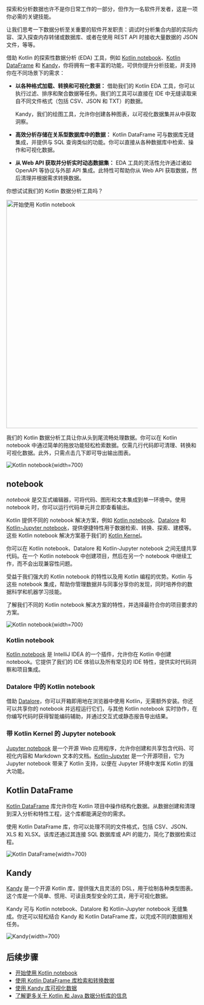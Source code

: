 [//]: # (title: Kotlin 用于数据分析)

探索和分析数据也许不是你日常工作的一部分，但作为一名软件开发者，这是一项你必需的关键技能。

让我们思考一下数据分析至关重要的软件开发职责：调试时分析集合内部的实际内容、深入探查内存转储或数据库、或者在使用 REST API 时接收大量数据的 JSON 文件，等等。

借助 Kotlin 的探索性数据分析 (EDA) 工具，例如 [Kotlin notebook](#notebooks)、[Kotlin DataFrame](#kotlin-dataframe) 和 [Kandy](#kandy)，你将拥有一套丰富的功能，可供你提升分析技能，并支持你在不同场景下的需求：

*   **以各种格式加载、转换和可视化数据：** 借助我们的 Kotlin EDA 工具，你可以执行过滤、排序和聚合数据等任务。我们的工具可以直接在 IDE 中无缝读取来自不同文件格式（包括 CSV、JSON 和 TXT）的数据。

    Kandy，我们的绘图工具，允许你创建各种图表，以可视化数据集并从中获取洞察。

*   **高效分析存储在关系型数据库中的数据：** Kotlin DataFrame 可与数据库无缝集成，并提供与 SQL 查询类似的功能。你可以直接从各种数据库中检索、操作和可视化数据。

*   **从 Web API 获取并分析实时动态数据集：** EDA 工具的灵活性允许通过诸如 OpenAPI 等协议与外部 API 集成。此特性可帮助你从 Web API 获取数据，然后清理并根据需求转换数据。

你想试试我们的 Kotlin 数据分析工具吗？

<a href="get-started-with-kotlin-notebooks.md"><img src="kotlin-notebooks-button.svg" width="600" alt="开始使用 Kotlin notebook" style="block"/></a>

我们的 Kotlin 数据分析工具让你从头到尾流畅处理数据。你可以在 Kotlin notebook 中通过简单的拖放功能轻松检索数据。仅需几行代码即可清理、转换和可视化数据。此外，只需点击几下即可导出输出图表。

![Kotlin notebook](data-analysis-notebook.gif){width=700}

## notebook

_notebook_ 是交互式编辑器，可将代码、图形和文本集成到单一环境中。使用 notebook 时，你可以运行代码单元并立即查看输出。

Kotlin 提供不同的 notebook 解决方案，例如 [Kotlin notebook](#kotlin-notebook)、[Datalore](#kotlin-notebooks-in-datalore) 和 [Kotlin-Jupyter notebook](#jupyter-notebook-with-kotlin-kernel)，提供便捷特性用于数据检索、转换、探索、建模等。这些 Kotlin notebook 解决方案基于我们的 [Kotlin Kernel](https://github.com/Kotlin/kotlin-jupyter)。

你可以在 Kotlin notebook、Datalore 和 Kotlin-Jupyter notebook 之间无缝共享代码。在一个 Kotlin notebook 中创建项目，然后在另一个 notebook 中继续工作，而不会出现兼容性问题。

受益于我们强大的 Kotlin notebook 的特性以及用 Kotlin 编程的优势。Kotlin 与这些 notebook 集成，帮助你管理数据并与同事分享你的发现，同时培养你的数据科学和机器学习技能。

了解我们不同的 Kotlin notebook 解决方案的特性，并选择最符合你的项目要求的方案。

![Kotlin notebook](kotlin-notebook.png){width=700}

### Kotlin notebook

[Kotlin notebook](kotlin-notebook-overview.md) 是 IntelliJ IDEA 的一个插件，允许你在 Kotlin 中创建 notebook。它提供了我们的 IDE 体验以及所有常见的 IDE 特性，提供实时代码洞察和项目集成。

### Datalore 中的 Kotlin notebook

借助 [Datalore](https://datalore.jetbrains.com/)，你可以开箱即用地在浏览器中使用 Kotlin，无需额外安装。你还可以共享你的 notebook 并远程运行它们，与其他 Kotlin notebook 实时协作，在你编写代码时获得智能编码辅助，并通过交互式或静态报告导出结果。

### 带 Kotlin Kernel 的 Jupyter notebook

[Jupyter notebook](https://jupyter.org/) 是一个开源 Web 应用程序，允许你创建和共享包含代码、可视化内容和 Markdown 文本的文档。[Kotlin-Jupyter](https://github.com/Kotlin/kotlin-jupyter) 是一个开源项目，它为 Jupyter notebook 带来了 Kotlin 支持，以便在 Jupyter 环境中发挥 Kotlin 的强大功能。

## Kotlin DataFrame

[Kotlin DataFrame](https://kotlin.github.io/dataframe/overview.html) 库允许你在 Kotlin 项目中操作结构化数据。从数据创建和清理到深入分析和特性工程，这个库都能满足你的需求。

使用 Kotlin DataFrame 库，你可以处理不同的文件格式，包括 CSV、JSON、XLS 和 XLSX。该库还通过其连接 SQL 数据库或 API 的能力，简化了数据检索过程。

![Kotlin DataFrame](data-analysis-dataframe-example.png){width=700}

## Kandy

[Kandy](https://kotlin.github.io/kandy/welcome.html) 是一个开源 Kotlin 库，提供强大且灵活的 DSL，用于绘制各种类型图表。这个库是一个简单、惯用、可读且类型安全的工具，用于可视化数据。

Kandy 可与 Kotlin notebook、Datalore 和 Kotlin-Jupyter notebook 无缝集成。你还可以轻松结合 Kandy 和 Kotlin DataFrame 库，以完成不同的数据相关任务。

![Kandy](data-analysis-kandy-example.png){width=700}

## 后续步骤

*   [开始使用 Kotlin notebook](get-started-with-kotlin-notebooks.md)
*   [使用 Kotlin DataFrame 库检索和转换数据](data-analysis-work-with-data-sources.md)
*   [使用 Kandy 库可视化数据](data-analysis-visualization.md)
*   [了解更多关于 Kotlin 和 Java 数据分析库的信息](data-analysis-libraries.md)